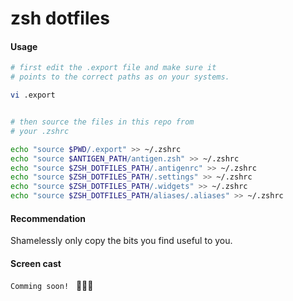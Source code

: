 # zsh dotfiles

#### Usage
```bash
# first edit the .export file and make sure it
# points to the correct paths as on your systems.

vi .export


# then source the files in this repo from
# your .zshrc

echo "source $PWD/.export" >> ~/.zshrc
echo "source $ANTIGEN_PATH/antigen.zsh" >> ~/.zshrc
echo "source $ZSH_DOTFILES_PATH/.antigenrc" >> ~/.zshrc
echo "source $ZSH_DOTFILES_PATH/.settings" >> ~/.zshrc
echo "source $ZSH_DOTFILES_PATH/.widgets" >> ~/.zshrc
echo "source $ZSH_DOTFILES_PATH/aliases/.aliases" >> ~/.zshrc
```

#### Recommendation
Shamelessly only copy the bits you find useful to you.

#### Screen cast

`Comming soon!`
   👏🍻🍻
